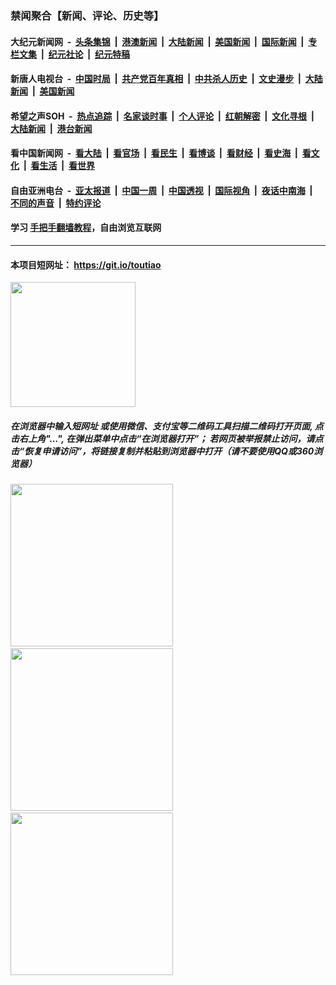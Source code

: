 ### 禁闻聚合【新闻、评论、历史等】

#### 大纪元新闻网 &nbsp;-&nbsp; [头条集锦](indexes/E头条集锦.md?t=02150822) &nbsp;|&nbsp; [港澳新闻](indexes/E港澳新闻.md?t=02150822)  &nbsp;|&nbsp; [大陆新闻](indexes/E大陆新闻.md?t=02150822) &nbsp;|&nbsp; [美国新闻](indexes/E美国新闻.md?t=02150822) &nbsp;|&nbsp; [国际新闻](indexes/E国际新闻.md?t=02150822) &nbsp;|&nbsp; [专栏文集](indexes/E专栏文集.md?t=02150822) &nbsp;|&nbsp; [纪元社论](indexes/E纪元社论.md?t=02150822) &nbsp;|&nbsp; [纪元特稿](indexes/E纪元特稿.md?t=02150822) 

#### 新唐人电视台 &nbsp;-&nbsp; [中国时局](indexes/N中国时局.md?t=02150822) &nbsp;|&nbsp; [共产党百年真相](indexes/N共产党百年真相.md?t=02150822) &nbsp;|&nbsp; [中共杀人历史](indexes/N中共杀人历史.md?t=02150822) &nbsp;|&nbsp; [文史漫步](indexes/N文史漫步.md?t=02150822) &nbsp;|&nbsp; [大陆新闻](indexes/N大陆新闻.md?t=02150822) &nbsp;|&nbsp; [美国新闻](indexes/N美国新闻.md?t=02150822)

#### 希望之声SOH &nbsp;-&nbsp; [热点追踪](indexes/H热点追踪.md?t=02150822) &nbsp;|&nbsp; [名家谈时事](indexes/H名家谈时事.md?t=02150822) &nbsp;|&nbsp; [个人评论](indexes/H个人评论.md?t=02150822)  &nbsp;|&nbsp; [红朝解密](indexes/H红朝解密.md?t=02150822) &nbsp;|&nbsp; [文化寻根](indexes/H文化寻根.md?t=02150822) &nbsp;|&nbsp; [大陆新闻](indexes/H大陆新闻.md?t=02150822) &nbsp;|&nbsp; [港台新闻](indexes/H港台新闻.md?t=02150822)

#### 看中国新闻网 &nbsp;-&nbsp; [看大陆](indexes/S看大陆.md?t=02150822) &nbsp;|&nbsp; [看官场](indexes/S看官场.md?t=02150822) &nbsp;|&nbsp; [看民生](indexes/S看民生.md?t=02150822)  &nbsp;|&nbsp; [看博谈](indexes/S看博谈.md?t=02150822) &nbsp;|&nbsp; [看财经](indexes/S看财经.md?t=02150822) &nbsp;|&nbsp; [看史海](indexes/S看史海.md?t=02150822) &nbsp;|&nbsp; [看文化](indexes/S看文化.md?t=02150822) &nbsp;|&nbsp; [看生活](indexes/S看生活.md?t=02150822) &nbsp;|&nbsp; [看世界](indexes/S看世界.md?t=02150822)

#### 自由亚洲电台 &nbsp;-&nbsp; [亚太报道](indexes/R亚太报道.md?t=02150822) &nbsp;|&nbsp; [中国一周](indexes/R中国一周.md?t=02150822) &nbsp;|&nbsp; [中国透视](indexes/R中国透视.md?t=02150822)  &nbsp;|&nbsp; [国际视角](indexes/R国际视角.md?t=02150822) &nbsp;|&nbsp; [夜话中南海](indexes/R夜话中南海.md?t=02150822) &nbsp;|&nbsp; [不同的声音](indexes/R不同的声音.md?t=02150822) &nbsp;|&nbsp; [特约评论](indexes/R特约评论.md?t=02150822)

#### 学习 [手把手翻墙教程](https://github.com/gfw-breaker/guides/wiki)，自由浏览互联网

----

#### 本项目短网址： https://git.io/toutiao
<img src="https://raw.githubusercontent.com/gfw-breaker/banned-news/master/scripts/img/qr.png" width="200px"/>  

##### 在浏览器中输入短网址 或使用微信、支付宝等二维码工具扫描二维码打开页面, 点击右上角"...", 在弹出菜单中点击“在浏览器打开”； 若网页被举报禁止访问，请点击“恢复申请访问”，将链接复制并粘贴到浏览器中打开（请不要使用QQ或360浏览器）

<img src="https://raw.githubusercontent.com/gfw-breaker/banned-news/master/scripts/img/1.png" width="260px"/> &nbsp; <img src="https://raw.githubusercontent.com/gfw-breaker/banned-news/master/scripts/img/2.png" width="260px"/> &nbsp; <img src="https://raw.githubusercontent.com/gfw-breaker/banned-news/master/scripts/img/3.png" width="260px"/>
